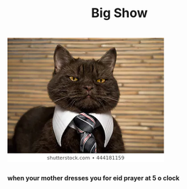 <h1 align="center">Big Show<h1/>
<img src="catboss.webp" class="center">
<h4>when your mother dresses you for eid prayer at 5 o clock</h4>
<body style="backround-color:red;">
